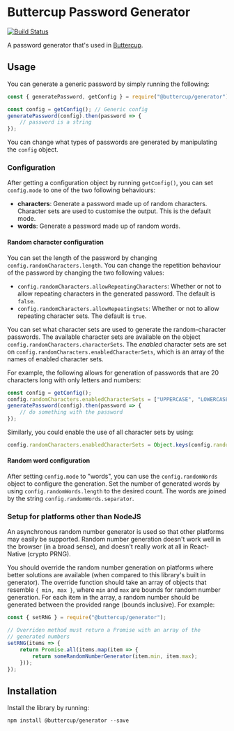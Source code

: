 # Buttercup Password Generator 

[![Build Status](https://travis-ci.org/buttercup/buttercup-generator.svg?branch=master)](https://travis-ci.org/buttercup/buttercup-generator)

A password generator that's used in [Buttercup](https://github.com/buttercup).

## Usage
You can generate a generic password by simply running the following:

```javascript
const { generatePassword, getConfig } = require("@buttercup/generator");

const config = getConfig(); // Generic config
generatePassword(config).then(password => {
    // password is a string
});
```

You can change what types of passwords are generated by manipulating the `config` object.

### Configuration
After getting a configuration object by running `getConfig()`, you can set `config.mode` to one of the two following behaviours:

 * **characters**: Generate a password made up of random characters. Character sets are used to customise the output. This is the default mode.
 * **words**: Generate a password made up of random words.

#### Random character configuration
You can set the length of the password by changing `config.randomCharacters.length`. You can change the repetition behaviour of the password by changing the two following values:

 * `config.randomCharacters.allowRepeatingCharacters`: Whether or not to allow repeating characters in the generated password. The default is `false`.
 * `config.randomCharacters.allowRepeatingSets`: Whether or not to allow repeating character sets. The default is `true`.

You can set what character sets are used to generate the random-character passwords. The available character sets are available on the object `config.randomCharacters.characterSets`. The _enabled_ character sets are set on `config.randomCharacters.enabledCharacterSets`, which is an array of the names of enabled character sets.

For example, the following allows for generation of passwords that are 20 characters long with only letters and numbers:

```javascript
const config = getConfig();
config.randomCharacters.enabledCharacterSets = ["UPPERCASE", "LOWERCASE", "DIGITS"];
generatePassword(config).then(password => {
    // do something with the password
});
```

Similarly, you could enable the use of all character sets by using:

```javascript
config.randomCharacters.enabledCharacterSets = Object.keys(config.randomCharacters.characterSets);
```

#### Random word configuration
After setting `config.mode` to "words", you can use the `config.randomWords` object to configure the generation. Set the number of generated words by using `config.randomWords.length` to the desired count. The words are joined by the string `config.randomWords.separator`.

### Setup for platforms other than NodeJS
An asynchronous random number generator is used so that other platforms may easily be supported. Random number generation doesn't work well in the browser (in a broad sense), and doesn't really work at all in React-Native (crypto PRNG).

You should override the random number generation on platforms where better solutions are available (when compared to this library's built in generator). The override function should take an array of objects that resemble `{ min, max }`, where `min` and `max` are bounds for random number generation. For each item in the array, a random number should be generated between the provided range (bounds inclusive). For example:

```javascript
const { setRNG } = require("@buttercup/generator");

// Overriden method must return a Promise with an array of the
// generated numbers
setRNG(items => {
    return Promise.all(items.map(item => {
        return someRandomNumberGenerator(item.min, item.max);
    }));
});
```

## Installation
Install the library by running:

```shell
npm install @buttercup/generator --save
```
